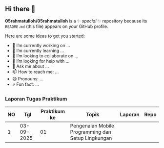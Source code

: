 ## Hi there 👋


**05rahmatulloh/05rahmatulloh** is a ✨ _special_ ✨ repository because its `README.md` (this file) appears on your GitHub profile.

Here are some ideas to get you started:

- 🔭 I’m currently working on ...
- 🌱 I’m currently learning ...
- 👯 I’m looking to collaborate on ...
- 🤔 I’m looking for help with ...
- 💬 Ask me about ...
- 📫 How to reach me: ...
- 😄 Pronouns: ...
- ⚡ Fun fact: ...
### Laporan Tugas Praktikum

| NO | Tgl       | Praktikum ke | Topik                                           | Laporan | Repo |
|----|-----------|--------------|-------------------------------------------------|---------|------|
| 1  | 03-09-2025 | 01           | Pengenalan Mobile Programming dan Setup Lingkungan |         |      |


